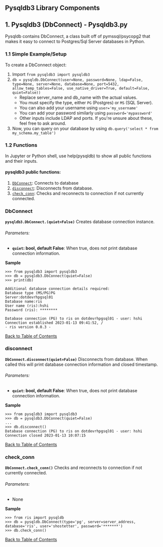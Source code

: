## Pysqldb3 Library Components 

## 1. Pysqldb3 (DbConnect) - Pysqldb3.py
Pysqldb contains DbConnect, a class built off of pymssql/psycopg2 that makes it easy to connect to Postgres/Sql Server databases in Python. 
### 1.1 Simple Example/Setup  
To create a DbConnect object:
1. Import 
   `from pysqldb3 import pysqldb3`
2. `db = pysqldb.DbConnect(user=None, password=None, ldap=False, type=None, server=None, database=None, port=5432,
                 allow_temp_tables=False, use_native_driver=True, default=False, quiet=False))` 
    + Replace server_name and db_name with the actual values. 
    + You must specify the type, either `PG` (Postgres) or `MS` (SQL Server). 
    + You can also add your username using `user='my_username'` 
    + You can add your password similarly using `password='mypassword'`
    + Other inputs include LDAP and ports. If you're unsure about these, feel free to ask around. 
3. Now, you can query on your database by using `db.query('select * from my_schema.my_table')`

### 1.2 Functions 
In Jupyter or Python shell, use help(pysqldb) to show all public functions and their inputs. <br>
#### pysqldb3 public functions:


1. [`DbConnect`](#connect): Connects to database
1. [`disconnect`](#disconnect): Disconnects from database.  
1. [`check_conn`](#check_conn): Checks and reconnects to connection if not currently connected.

### DbConnect
**`pysqldb3.DbConnect.(quiet=False)`**
Creates database connection instance.  
###### Parameters:
 - **`quiet`: bool, default False**: When true, does not print database connection information.
 
 
**Sample** 
```
>>> from pysqldb3 import pysqldb3
>>> db = pysqldb3.DbConnect(quiet=False)
>>> print(db)

Additional database connection details required:
Database type (MS/PG)PG
Server:dotdevrhpgsql01
Database name:ris
User name (ris):hshi
Password (ris): ********

Database connection (PG) to ris on dotdevrhpgsql01 - user: hshi
Connection established 2023-01-13 09:41:52, /
- ris version 0.0.3 -
```
[Back to Table of Contents](#pysqldb3-public-functions)
<br>

### disconnect
**`DbConnect.disconnect(quiet=False)`**
Disconnects from database. When called this will print database connection information and closed timestamp. 
###### Parameters:
 - **`quiet`: bool, default False**: When true, does not print database connection information. 

**Sample**
```
>>> from pysqldb3 import pysqldb3
>>> db = pysqldb3.DbConnect(quiet=False)
...
>>> db.disconnect()
Database connection (PG) to ris on dotdevrhpgsql01 - user: hshi
Connection closed 2023-01-13 10:07:15

```
[Back to Table of Contents](#pysqldb-public-functions)
<br>

### check_conn
**`DbConnect.check_conn()`**
Checks and reconnects to connection if not currently connected.

###### Parameters: 
- None

**Sample**
```
>>> from ris import pysqldb
>>> db = pysqldb.DbConnect(type='pg', server=server_address, database='ris', user='shostetter', password='*******')
>>> db.check_conn()

```
[Back to Table of Contents](#pysqldb-public-functions)
<br>